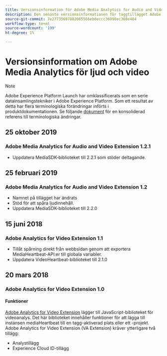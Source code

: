 ```yaml
---
title: Versionsinformation för Adobe Media Analytics for Audio and Video Extension
description: Den senaste versionsinformationen för taggtillägget Adobe Media Analytics for Audio and Video i Adobe Experience Platform.
source-git-commit: 7e27735697882065566ebdeccc36998ec368e404
workflow-type: tm+mt
source-wordcount: '199'
ht-degree: 1%

---
```


# Versionsinformation om Adobe Media Analytics för ljud och video

>[!NOTE]
>
>Adobe Experience Platform Launch har omklassificerats som en serie datainsamlingstekniker i Adobe Experience Platform. Som ett resultat av detta har flera terminologiska förändringar införts i produktdokumentationen. Se följande [dokument](../../../term-updates.md) för en konsoliderad referens till terminologiska ändringar.

## 25 oktober 2019

### Adobe Media Analytics for Audio and Video Extension 1.2.1

* Uppdatera MediaSDK-biblioteket till 2.2.1 som stöder deltagande.

## 25 februari 2019

### Adobe Media Analytics for Audio and Video Extension 1.2

* Namnet på tillägget har ändrats
* Stöd för att spåra ljudinnehåll.
* Uppdatera MediaSDK-biblioteket till 2.2.0

## 15 juni 2018

### Adobe Analytics for Video Extension 1.1

* Tillåt spårning direkt från webbsidan genom att exportera MediaHeartbeat-API:er till globala variabler.
* Uppdatera VideoHeartbeat-biblioteket till 2.1.0

## 20 mars 2018

### Adobe Analytics for Video Extension 1.0

#### **Funktioner**

[Adobe Analytics for Video Extension](../media-analytics/overview.md) lägger till JavaScript-biblioteket för videoanalys. Det här biblioteket innehåller funktioner för att lägga till instansen mediaHeartbeat till en tagg-aktiverad plats eller ett -projekt. Adobe Analytics for Video Extension (VA Extension) kräver ytterligare två tillägg:

* Analystillägg
* Experience Cloud ID-tillägg
